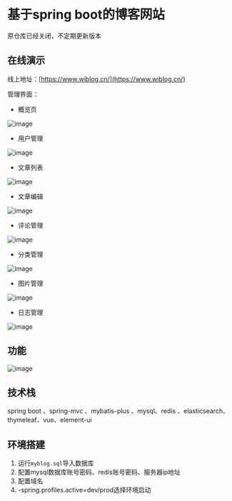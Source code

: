 # 基于spring boot的博客网站
原仓库已经关闭，不定期更新版本

## 在线演示

线上地址：[https://www.wiblog.cn/](https://www.wiblog.cn/)

管理界面：

- 概览页

![image](https://wiblog-1251822424.cos.ap-guangzhou.myqcloud.com/20200321220710-1.png)

- 用户管理

![image](https://wiblog-1251822424.cos.ap-guangzhou.myqcloud.com/20200321220716-2.png)

- 文章列表

![image](https://wiblog-1251822424.cos.ap-guangzhou.myqcloud.com/20200321220719-3.png)

- 文章编辑

![image](https://wiblog-1251822424.cos.ap-guangzhou.myqcloud.com/20200321220723-4.png)

- 评论管理

![image](https://wiblog-1251822424.cos.ap-guangzhou.myqcloud.com/20200321220730-5.png)

- 分类管理

![image](https://wiblog-1251822424.cos.ap-guangzhou.myqcloud.com/20200321220734-6.png)

- 图片管理

![image](https://wiblog-1251822424.cos.ap-guangzhou.myqcloud.com/20200321220737-7.png)

- 日志管理

![image](https://wiblog-1251822424.cos.ap-guangzhou.myqcloud.com/20200321220742-8.png)

## 功能

![image](https://wiblog-1251822424.cos.ap-guangzhou.myqcloud.com/20200321225642-9.png)

## 技术栈

spring boot 、spring-mvc 、mybatis-plus 、mysql、redis 、elasticsearch、thymeleaf、vue、element-ui

## 环境搭建

1. 运行`myblog.sql`导入数据库
2. 配置mysql数据库账号密码、redis账号密码、服务器ip地址
3. 配置域名
4. -spring.profiles.active=dev/prod选择环境启动

